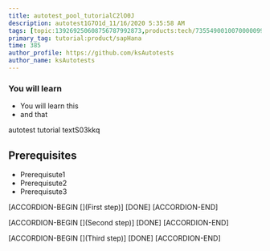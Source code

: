 ```yaml
---
title: autotest_pool_tutorialC2lO0J
description: autotest1G7O1d_11/16/2020 5:35:58 AM
tags: [topic:139269250608756787992873,products:tech/73554900100700000996,tutorial:experience/advanced]
primary_tag: tutorial:product/sapHana
time: 385
author_profile: https://github.com/ksAutotests
author_name: ksAutotests
---
```

### You will learn
- You will learn this
- and that

autotest tutorial textS03kkq

## Prerequisites
- Prerequisute1
- Prerequisute2
- Prerequisute3

[ACCORDION-BEGIN [](First step)]
[DONE]
[ACCORDION-END]

[ACCORDION-BEGIN [](Second step)]
[DONE]
[ACCORDION-END]

[ACCORDION-BEGIN [](Third step)]
[DONE]
[ACCORDION-END]


